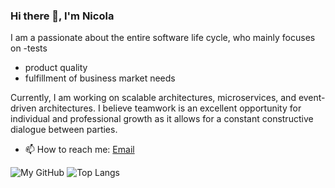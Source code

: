 ### Hi there 👋, I'm Nicola

I am a passionate about the entire software life cycle, who mainly focuses on
-tests
- product quality
- fulfillment of business market needs

Currently, I am working on scalable architectures, microservices, and event-driven architectures. I believe teamwork is an excellent opportunity for individual and professional growth as it allows for a constant constructive dialogue between parties.

<!--
**NicoMincuzzi/NicoMincuzzi** is a ✨ _special_ ✨ repository because its `README.md` (this file) appears on your GitHub profile.

Here are some ideas to get you started:

- 🔭 I’m currently working on ...
- 🌱 I’m currently learning ...
- 👯 I’m looking to collaborate on ...
- 🤔 I’m looking for help with ...
- 💬 Ask me about ...
- 📫 How to reach me: ...
- 😄 Pronouns: ...
- ⚡ Fun fact: ...
-->
- 📫 How to reach me: [Email](mailto:nicolamincuzzi88@gmail.com)

![My GitHub](https://github-readme-stats.vercel.app/api?username=NicoMincuzzi&count_private=true&show_icons=true&theme=dark&include_all_commits=true&hide_title=true) ![Top Langs](https://github-readme-stats.vercel.app/api/top-langs/?username=NicoMincuzzi&layout=compact&theme=dark&langs_count=6)
